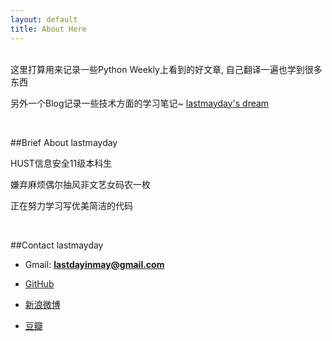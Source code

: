 ```yaml
---
layout: default
title: About Here
---
```

<br />
这里打算用来记录一些Python Weekly上看到的好文章, 自己翻译一遍也学到很多东西

另外一个Blog记录一些技术方面的学习笔记~ [lastmayday's dream](http://lastmayday.org/)

<br />

##Brief About lastmayday

 HUST信息安全11级本科生

 嫌弃麻烦偶尔抽风非文艺女码农一枚

 正在努力学习写优美简洁的代码

<br />
   
##Contact lastmayday

+ Gmail: **lastdayinmay@gmail.com**

+ [GitHub](https://github.com/lastmayday "GitHub")

+ [新浪微博](http://weibo.com/lastmayday "新浪微博")

+ [豆瓣](http://www.douban.com/people/lastmayday/ "豆瓣")
